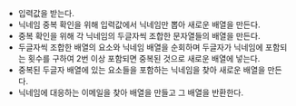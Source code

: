 - 입력값을 받는다.
- 닉네임 중복 확인을 위해 입력값에서 닉네임만 뽑아 새로운 배열을 만든다.
- 중복 확인을 위해 각 닉네임의 두글자씩 조합한 문자열들의 배열을 만든다.
- 두글자씩 조합한 배열의 요소와 닉네임 배열을 순회하며 두글자가 닉네임에 포함되는 횟수를 구하여 2번 이상 포함되면 중복된 것으로 새로운 배열에 넣는다.
- 중복된 두글자 배열에 있는 요소들을 포함하는 닉네임을 찾아 새로운 배열을 만든다.
- 닉네임에 대응하는 이메일을 찾아 배열을 만들고 그 배열을 반환한다.
